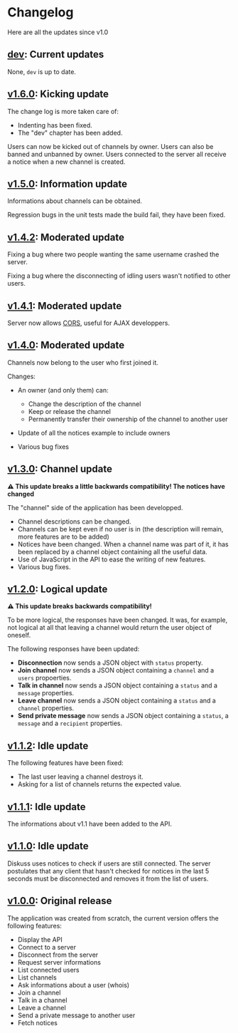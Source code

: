 # Changelog

Here are all the updates since v1.0

## [dev]: Current updates

None, `dev` is up to date.

## [v1.6.0]: Kicking update
The change log is more taken care of:

- Indenting has been fixed.
- The "dev" chapter has been added.

Users can now be kicked out of channels by owner.
Users can also be banned and unbanned by owner.
Users connected to the server all receive a notice when a new channel is created.

## [v1.5.0]: Information update

Informations about channels can be obtained.

Regression bugs in the unit tests made the build fail, they have been fixed.

## [v1.4.2]: Moderated update

Fixing a bug where two people wanting the same username crashed the server.

Fixing a bug where the disconnecting of idling users wasn't notified to other users.

## [v1.4.1]: Moderated update

Server now allows [CORS](https://en.wikipedia.org/wiki/Cross-origin_resource_sharing), useful for AJAX developpers.

## [v1.4.0]: Moderated update

Channels now belong to the user who first joined it.

Changes:

- An owner (and only them) can:

  - Change the description of the channel
  - Keep or release the channel
  - Permanently transfer their ownership of the channel to another user

- Update of all the notices example to include owners
- Various bug fixes

## [v1.3.0]: Channel update

**:warning: This update breaks a little backwards compatibility! The notices have changed**

The "channel" side of the application has been developped.

- Channel descriptions can be changed.
- Channels can be kept even if no user is in (the description will remain, more features are to be added)
- Notices have been changed. When a channel name was part of it, it has been replaced by a channel object containing all the useful data.
- Use of JavaScript in the API to ease the writing of new features.
- Various bug fixes.

## [v1.2.0]: Logical update

**:warning: This update breaks backwards compatibility!**

To be more logical, the responses have been changed. It was, for example, not logical at all that leaving a channel would return the user object of oneself.

The following responses have been updated:

- **Disconnection** now sends a JSON object with `status` property.
- **Join channel** now sends a JSON object containing a `channel` and a `users` propoerties.
- **Talk in channel** now sends a JSON object containing a `status` and a `message` properties.
- **Leave channel** now sends a JSON object containing a `status` and a `channel` properties.
- **Send private message** now sends a JSON object containing a `status`, a `message` and a `recipient` properties.

## [v1.1.2]: Idle update

The following features have been fixed:

- The last user leaving a channel destroys it.
- Asking for a list of channels returns the expected value.

## [v1.1.1]: Idle update

The informations about v1.1 have been added to the API.

## [v1.1.0]: Idle update

Diskuss uses notices to check if users are still connected. The server postulates that any client that hasn't checked for notices in the last 5 seconds must be disconnected and removes it from the list of users.

## [v1.0.0]: Original release

The application was created from scratch, the current version offers the following features:

- Display the API
- Connect to a server
- Disconnect from the server
- Request server informations
- List connected users
- List channels
- Ask informations about a user (whois)
- Join a channel
- Talk in a channel
- Leave a channel
- Send a private message to another user
- Fetch notices

[dev]: https://github.com/SteeveDroz/diskuss/compare/master...dev
[v1.0.0]: https://github.com/SteeveDroz/diskuss/compare/v0.1-alpha...v1.0.0
[v1.1.0]: https://github.com/SteeveDroz/diskuss/compare/v1.0.0...v1.1.0
[v1.1.1]: https://github.com/SteeveDroz/diskuss/compare/v1.1.0...v1.1.1
[v1.1.2]: https://github.com/SteeveDroz/diskuss/compare/v1.1.1...v1.1.2
[v1.2.0]: https://github.com/SteeveDroz/diskuss/compare/v1.1.2...v1.2.0
[v1.3.0]: https://github.com/SteeveDroz/diskuss/compare/v1.2.0...v1.3.0
[v1.4.0]: https://github.com/SteeveDroz/diskuss/compare/v1.3.0...v1.4.0
[v1.4.1]: https://github.com/SteeveDroz/diskuss/compare/v1.4.0...v1.4.1
[v1.4.2]: https://github.com/SteeveDroz/diskuss/compare/v1.4.1...v1.4.2
[v1.5.0]: https://github.com/SteeveDroz/diskuss/compare/v1.4.2...v1.5.0
[v1.6.0]: https://github.com/SteeveDroz/diskuss/compare/v1.5.0...v1.6.0
